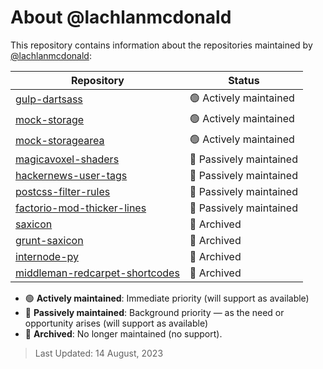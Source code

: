 # About @lachlanmcdonald

This repository contains information about the repositories maintained by [@lachlanmcdonald](https://github.com/lachlanmcdonald):

| Repository | Status |
| --- | --- |
| [gulp-dartsass](https://github.com/lachlanmcdonald/gulp-dartsass) | 🟢 Actively maintained |
| [mock-storage](https://github.com/lachlanmcdonald/mock-storage) | 🟢 Actively maintained |
| [mock-storagearea](https://github.com/lachlanmcdonald/mock-storagearea) | 🟢 Actively maintained |
| [magicavoxel-shaders](https://github.com/lachlanmcdonald/magicavoxel-shaders) | 🔵 Passively maintained |
| [hackernews-user-tags](https://github.com/lachlanmcdonald/hackernews-user-tags) | 🔵 Passively maintained |
| [postcss-filter-rules](https://github.com/lachlanmcdonald/postcss-filter-rules) | 🔵 Passively maintained |
| [factorio-mod-thicker-lines](https://github.com/lachlanmcdonald/factorio-mod-thicker-lines) | 🔵 Passively maintained |
| [saxicon](https://github.com/lachlanmcdonald/saxicon) | 🔴 Archived |
| [grunt-saxicon](https://github.com/lachlanmcdonald/grunt-saxicon) | 🔴 Archived |
| [internode-py](https://github.com/lachlanmcdonald/internode-py) | 🔴 Archived |
| [middleman-redcarpet-shortcodes](https://github.com/lachlanmcdonald/middleman-redcarpet-shortcodes) | 🔴 Archived |

- 🟢 **Actively maintained**: Immediate priority (will support as available)
- 🔵 **Passively maintained**: Background priority — as the need or opportunity arises (will support as available)
- 🔴 **Archived**: No longer maintained (no support).

> Last Updated: 14 August, 2023
